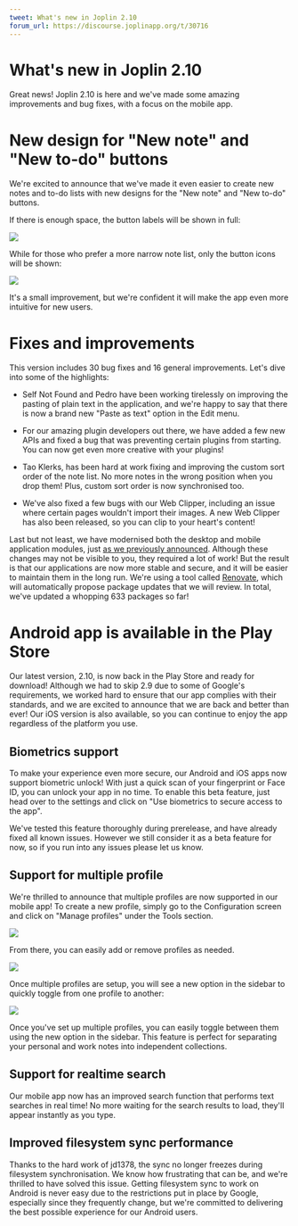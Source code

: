 ```yaml
---
tweet: What's new in Joplin 2.10
forum_url: https://discourse.joplinapp.org/t/30716
---
```


# What's new in Joplin 2.10

Great news! Joplin 2.10 is here and we've made some amazing improvements and bug fixes, with a focus on the mobile app.

# New design for "New note" and "New to-do" buttons

We're excited to announce that we've made it even easier to create new notes and to-do lists with new designs for the "New note" and "New to-do" buttons.

If there is enough space, the button labels will be shown in full:

![](https://raw.githubusercontent.com/laurent22/joplin/dev/Assets/WebsiteAssets/images/news/20230508-new-note-1.png)

While for those who prefer a more narrow note list, only the button icons will be shown:

![](https://raw.githubusercontent.com/laurent22/joplin/dev/Assets/WebsiteAssets/images/news/20230508-new-note-2.png)

It's a small improvement, but we're confident it will make the app even more intuitive for new users.
 
# Fixes and improvements

This version includes 30 bug fixes and 16 general improvements. Let's dive into some of the highlights:

- Self Not Found and Pedro have been working tirelessly on improving the pasting of plain text in the application, and we're happy to say that there is now a brand new "Paste as text" option in the Edit menu.

- For our amazing plugin developers out there, we have added a few new APIs and fixed a bug that was preventing certain plugins from starting. You can now get even more creative with your plugins!

- Tao Klerks, has been hard at work fixing and improving the custom sort order of the note list. No more notes in the wrong position when you drop them! Plus, custom sort order is now synchronised too.

- We've also fixed a few bugs with our Web Clipper, including an issue where certain pages wouldn't import their images. A new Web Clipper has also been released, so you can clip to your heart's content!

Last but not least, we have modernised both the desktop and mobile application modules, just [as we previously announced](https://joplinapp.org/news/20221115-renovate/). Although these changes may not be visible to you, they required a lot of work! But the result is that our applications are now more stable and secure, and it will be easier to maintain them in the long run. We're using a tool called [Renovate](https://www.mend.io/free-developer-tools/renovate/), which will automatically propose package updates that we will review. In total, we've updated a whopping 633 packages so far!

# Android app is available in the Play Store

Our latest version, 2.10, is now back in the Play Store and ready for download! Although we had to skip 2.9 due to some of Google's requirements, we worked hard to ensure that our app complies with their standards, and we are excited to announce that we are back and better than ever! Our iOS version is also available, so you can continue to enjoy the app regardless of the platform you use.

## Biometrics support

To make your experience even more secure, our Android and iOS apps now support biometric unlock! With just a quick scan of your fingerprint or Face ID, you can unlock your app in no time. To enable this beta feature, just head over to the settings and click on "Use biometrics to secure access to the app".

We've tested this feature thoroughly during prerelease, and have already fixed all known issues. However we still consider it as a beta feature for now, so if you run into any issues please let us know.

## Support for multiple profile

We're thrilled to announce that multiple profiles are now supported in our mobile app! To create a new profile, simply go to the Configuration screen and click on "Manage profiles" under the Tools section.

![](https://raw.githubusercontent.com/laurent22/joplin/dev/Assets/WebsiteAssets/images/news/20230508-biometrics-1.png)

From there, you can easily add or remove profiles as needed.

![](https://raw.githubusercontent.com/laurent22/joplin/dev/Assets/WebsiteAssets/images/news/20230508-biometrics-2.png)

Once multiple profiles are setup, you will see a new option in the sidebar to quickly toggle from one profile to another:

![](https://raw.githubusercontent.com/laurent22/joplin/dev/Assets/WebsiteAssets/images/news/20230508-biometrics-3.png)

Once you've set up multiple profiles, you can easily toggle between them using the new option in the sidebar. This feature is perfect for separating your personal and work notes into independent collections.

## Support for realtime search

Our mobile app now has an improved search function that performs text searches in real time! No more waiting for the search results to load, they'll appear instantly as you type.

## Improved filesystem sync performance

Thanks to the hard work of jd1378, the sync no longer freezes during filesystem synchronisation. We know how frustrating that can be, and we're thrilled to have solved this issue. Getting filesystem sync to work on Android is never easy due to the restrictions put in place by Google, especially since they frequently change, but we're committed to delivering the best possible experience for our Android users.